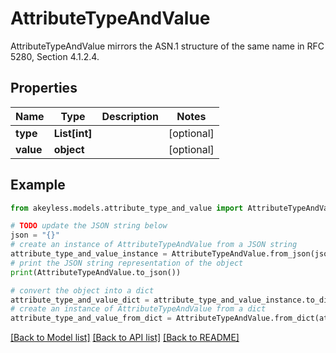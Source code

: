 # AttributeTypeAndValue

AttributeTypeAndValue mirrors the ASN.1 structure of the same name in RFC 5280, Section 4.1.2.4.

## Properties

Name | Type | Description | Notes
------------ | ------------- | ------------- | -------------
**type** | **List[int]** |  | [optional] 
**value** | **object** |  | [optional] 

## Example

```python
from akeyless.models.attribute_type_and_value import AttributeTypeAndValue

# TODO update the JSON string below
json = "{}"
# create an instance of AttributeTypeAndValue from a JSON string
attribute_type_and_value_instance = AttributeTypeAndValue.from_json(json)
# print the JSON string representation of the object
print(AttributeTypeAndValue.to_json())

# convert the object into a dict
attribute_type_and_value_dict = attribute_type_and_value_instance.to_dict()
# create an instance of AttributeTypeAndValue from a dict
attribute_type_and_value_from_dict = AttributeTypeAndValue.from_dict(attribute_type_and_value_dict)
```
[[Back to Model list]](../README.md#documentation-for-models) [[Back to API list]](../README.md#documentation-for-api-endpoints) [[Back to README]](../README.md)


